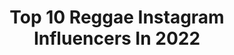 ---
title: Top 10 Reggae Instagram Influencers In 2022
description: >-
  Find top reggae Instagram influencers in 2022. Most popular hashtags: #reggaeton #rap #batalladegallos.
platform: Instagram
hits: 2283
text_top: See the top-rated Instagram influencers on inBeat.
text_bottom: Our database aggregates 2283 Instagram influencers like this for you to work with.
profiles:
  - username: "lulianmuth"
    fullname: >-
      Lucia Anmuth
    bio: >-
      23✨ 🇦🇷 De Rosario en BS AS .cazzu .adexe y nau Bailándole a la vida 💕 Clases Reggaeton principiante Martes 18 hs 👇🏽 @lacasadabajo
    location: "Argentina"
    followers: 7445
    engagement: 1029
    commentsToLikes: 0.091682
    id: ck5c7e2sv7d2e0i1152sgrced
    verified: false
    hashtags: "#nada, #hastaquesesequeelmalecon, #elclubencasa, #bailaquecalor"
  - username: "koniyahhh"
    fullname: >-
      Konya Plummer
    bio: >-
      +Pro footballer @orlpride +Reggae Girlz #5 🇯🇲 +UCF ALUM ⚔️ -Management: @uppervathletes
    location: ""
    followers: 5383
    engagement: 1606
    commentsToLikes: 0.050891
    id: ck6uakfwp42700j71cpo2xkvp
    verified: false
    hashtags: "#skincare, #hemp, #cannalogica, #sweat"
  - username: "bun_bun10"
    fullname: >-
      Khadija Shaw
    bio: >-
      Reggae Girlz #11 Girondins de Bordeaux 🔵⚪️ @nike Info@avsports.co 🌴 🇯🇲
    location: ""
    followers: 13464
    engagement: 1672
    commentsToLikes: 0.021245
    id: ck6u1ckopkxj10j71zda6jblj
    verified: true
    hashtags: "#stayhome, #fcgb, #fittestofthefittestwillsurvive, #nolimit"
  - username: "jowwi_lee"
    fullname: >-
      Candy Cough
    bio: >-
      Kvndyswing 💔 REGGAETONIANO 🇨🇺
    location: "Spain"
    followers: 5697
    engagement: 994
    commentsToLikes: 0.070424
    id: ck6ufe89awine0j71sak8kawy
    verified: false
    hashtags: "#kvndyswing, #siempreestar, #nuevosingle, #distrito2"
  - username: "veropereira22"
    fullname: >-
      Vero Pereira
    bio: >-
      🎤RAPERA/HIPHOPERA/REGGAE🎤 Todo lo que crees que no he dicho,búscalo en mis temas.
    location: "Venezuela"
    followers: 21900
    engagement: 291
    commentsToLikes: 0.114108
    id: ck0w2ax69nfvo0i19w010hln1
    verified: false
    hashtags: "#style, #can, #song, #stree"
  - username: "xtenlovesyou"
    fullname: >-
      XTEN
    bio: >-
      Hey there! ✨I’m a proud Latina & former NFL Dancer who loves traveling, cuddling with my fur baby & listening to reggaeton 🤍 Dαℓℓαѕ, тχ ✭
    location: "United States"
    followers: 7146
    engagement: 930
    commentsToLikes: 0.106246
    id: ck6udmve6m0430j712pc51tw0
    verified: false
    hashtags: "#dallasinfluencer, #latina, #mentalhealthawareness, #latinainfluencer"
  - username: "davidramjamrodigan"
    fullname: >-
      David Rodigan MBE. OD.
    bio: >-
      42 Years in Reggae. BBC 1Xtra Bookings: lucy.putman@paradigmagency.com
    location: "United Kingdom"
    followers: 85387
    engagement: 299
    commentsToLikes: 0.037106
    id: ck0w6088q6aci0i1923maze4m
    verified: true
    hashtags: "#letthemusicplay, #blackhistorymonth, #carnival, #thisactuallyhappened"
  - username: "gracielarodarte"
    fullname: >-
      Graciela
    bio: >-
      reggaetón enthusiast | AZ |
    location: "United States"
    followers: 6153
    engagement: 1617
    commentsToLikes: 0.018799
    id: ck8t3xr024vh30j78qotlm6wg
    verified: false
    hashtags: "#mepuselaspilas"
  - username: "solomonraymusic"
    fullname: >-
      Solomon Ray
    bio: >-
      Retired Reggaetonero. | @santoxsantojewelry
    location: "United States"
    followers: 45488
    engagement: 321
    commentsToLikes: 0.033733
    id: ck0ttcs1325zy0i1958aeefhl
    verified: true
    hashtags: "#theressomethingaboutmary, #themeaningofmariahcarey, #caymus, #happyhalloween"
  - username: "rocioragonesi"
    fullname: >-
      Rago🤪
    bio: >-
      Instructora de reggaeton | Bailarina Ed.fisica - UNLAM CANJES/ PUBLICIDAD AL MD @r.rkids @r.r_indumentaria @rragonesi.clases
    location: "Argentina"
    followers: 34613
    engagement: 434
    commentsToLikes: 0.025248
    id: ck55jq5d4xjo80i111oeisily
    verified: false
    hashtags: "#reggaeton, #dance, #bailarina, #reggaetonestrella"
---
